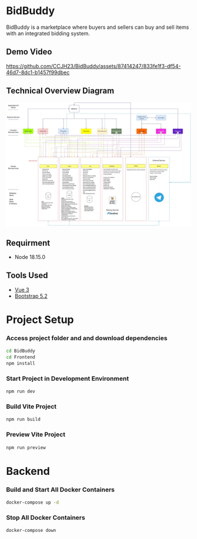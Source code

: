 # BidBuddy

BidBuddy is a marketplace where buyers and sellers can buy and sell items with an integrated bidding system.

## Demo Video
https://github.com/CCJH23/BidBuddy/assets/87414247/833fe1f3-df54-46d7-8dc1-b1457f99dbec

## Technical Overview Diagram
![Technical Overview Diagram](https://github.com/CCJH23/BidBuddy/blob/18f8abfc5c6b7e4f47f12ad2d72550904626f061/Technical%20Overview%20Diagram%20(1).jpg)

## Requirment

- Node 18.15.0

## Tools Used

- [Vue 3](https://vuejs.org/guide/introduction.html)
- [Bootstrap 5.2](https://getbootstrap.com/docs/5.2/getting-started/introduction/)

# Project Setup

### Access project folder and and download dependencies

```sh
cd BidBuddy
cd Frontend
npm install
```

### Start Project in Development Environment

```sh
npm run dev
```

### Build Vite Project

```sh
npm run build
```

### Preview Vite Project

```sh
npm run preview
```

# Backend

### Build and Start All Docker Containers

```sh
docker-compose up -d
```

### Stop All Docker Containers

```sh
docker-compose down
```

